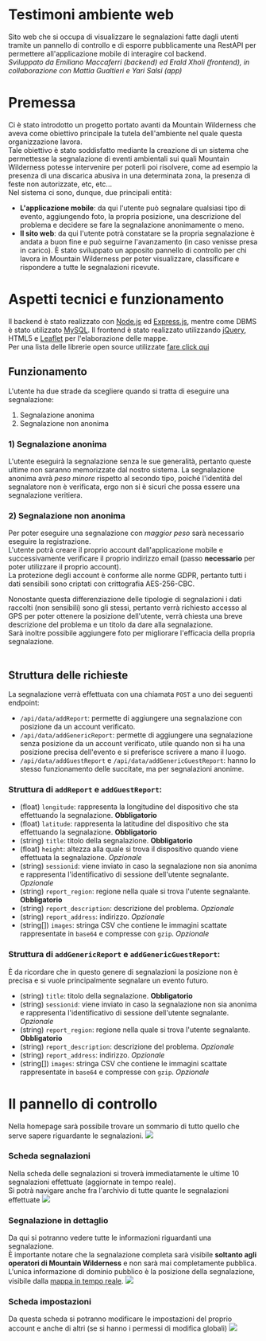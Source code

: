 
# Testimoni ambiente web
Sito web che si occupa di visualizzare le segnalazioni fatte dagli utenti tramite un pannello di controllo e di esporre pubblicamente una RestAPI per permettere all'applicazione mobile di interagire col backend.<br>
<i> Sviluppato da Emiliano Maccaferri (backend) ed Erald Xholi (frontend), in collaborazione con Mattia Gualtieri e Yari Salsi (app)</i>

# Premessa
Ci è stato introdotto un progetto portato avanti da Mountain Wilderness che aveva come obiettivo principale la tutela dell'ambiente nel quale questa organizzazione lavora.<br>
Tale obiettivo è stato soddisfatto mediante la creazione di un sistema che permettesse la segnalazione di eventi ambientali sui quali Mountain Wilderness potesse intervenire per poterli poi risolvere, come ad esempio la presenza di una discarica abusiva in una determinata zona, la presenza di feste non autorizzate, etc, etc...
<br>
Nel sistema ci sono, dunque, due principali entità:
- <b>L'applicazione mobile</b>: da qui l'utente può segnalare qualsiasi tipo di evento, aggiungendo foto, la propria posizione, una descrizione del problema e decidere se fare la segnalazione anonimamente o meno.
- <b> Il sito web</b>: da qui l'utente potrà constatare se la propria segnalazione è andata a buon fine e può seguirne l'avanzamento (in caso venisse presa in carico). È stato sviluppato un apposito pannello di controllo per chi lavora in Mountain Wilderness per poter visualizzare, classificare e rispondere a tutte le segnalazioni ricevute.
# Aspetti tecnici e funzionamento 
Il backend è stato realizzato con [Node.js](https://nodejs.org) ed [Express.js](https://expressjs.com), mentre come DBMS è stato utilizzato [MySQL](https://www.mysql.com).
Il frontend è stato realizzato utilizzando [jQuery](https://jquery.com/), HTML5 e [Leaflet](https://leafletjs.com/) per l'elaborazione delle mappe.<br>
Per una lista delle librerie open source utilizzate [fare click qui](https://github.com/testimone-ambiente/web/blob/master/dep.txt)
## Funzionamento
L'utente ha due strade da scegliere quando si tratta di eseguire una segnalazione:
1. Segnalazione anonima
2. Segnalazione non anonima

### 1) Segnalazione anonima
L'utente eseguirà la segnalazione senza le sue generalità, pertanto queste ultime non saranno memorizzate dal nostro sistema. La segnalazione anonima avrà <i>peso minore</i> rispetto al secondo tipo, poiché l'identità del segnalatore non è verificata, ergo non si è sicuri che possa essere una segnalazione veritiera.

### 2) Segnalazione non anonima
Per poter eseguire una segnalazione con <i>maggior peso</i> sarà necessario eseguire la registrazione.<br>
L'utente potrà creare il proprio account dall'applicazione mobile e successivamente verificare il proprio indirizzo email (passo <b>necessario</b> per poter utilizzare il proprio account).<br>
La protezione degli account è conforme alle norme GDPR, pertanto tutti i dati sensibili sono criptati con crittografia AES-256-CBC.

Nonostante questa differenziazione delle tipologie di segnalazioni i dati raccolti (non sensibili) sono gli stessi, pertanto verrà richiesto accesso al GPS per poter ottenere la posizione dell'utente, verrà chiesta una breve descrizione del problema e un titolo da dare alla segnalazione.<br>
Sarà inoltre possibile aggiungere foto per migliorare l'efficacia della propria segnalazione.<br><br>
## Struttura delle richieste
La segnalazione verrà effettuata con una chiamata `POST` a uno dei seguenti endpoint:
- `/api/data/addReport`: permette di aggiungere una segnalazione con posizione da un account verificato.
- `/api/data/addGenericReport`: permette di aggiungere una segnalazione senza posizione da un account verificato, utile quando non si ha una posizione precisa dell'evento e si preferisce scrivere a mano il luogo.
- `/api/data/addGuestReport` e `/api/data/addGenericGuestReport`: hanno lo stesso funzionamento delle succitate, ma per segnalazioni anonime.

### Struttura di `addReport` e `addGuestReport`:
* (float) `longitude`:  rappresenta la longitudine del dispositivo che sta effettuando la segnalazione. <b>Obbligatorio</b> 
* (float) `latitude`: rappresenta la latitudine del dispositivo che sta effettuando la segnalazione. <b>Obbligatorio</b>
* (string) `title`: titolo della segnalazione. <b>Obbligatorio</b>
* (float) `height`: altezza alla quale si trova il dispositivo quando viene effettuata la segnalazione.  <i>Opzionale</i>
* (string) `sessionid`: viene inviato in caso la segnalazione non sia anonima e rappresenta l'identificativo di sessione dell'utente segnalante. <i> Opzionale </i>
* (string) `report_region`: regione nella quale si trova l'utente segnalante. <b>Obbligatorio</b>
* (string) `report_description`: descrizione del problema. <i> Opzionale </i>
* (string) `report_address`: indirizzo. <i>Opzionale</i>
* (string[]) `images`: stringa CSV che contiene le immagini scattate rappresentate in `base64` e compresse con `gzip`. <i>Opzionale</i>
### Struttura di `addGenericReport` e `addGenericGuestReport`:
È da ricordare che in questo genere di segnalazioni la posizione non è precisa e si vuole principalmente segnalare un evento futuro.
* (string) `title`: titolo della segnalazione. <b>Obbligatorio</b>
* (string) `sessionid`: viene inviato in caso la segnalazione non sia anonima e rappresenta l'identificativo di sessione dell'utente segnalante. <i> Opzionale </i>
* (string) `report_region`: regione nella quale si trova l'utente segnalante. <b>Obbligatorio</b>
* (string) `report_description`: descrizione del problema. <i> Opzionale </i>
* (string) `report_address`: indirizzo. <i>Opzionale</i>
* (string[]) `images`: stringa CSV che contiene le immagini scattate rappresentate in `base64` e compresse con `gzip`. <i>Opzionale</i>

# Il pannello di controllo
Nella homepage sarà possibile trovare un sommario di tutto quello che serve sapere riguardante le segnalazioni.
![
](https://cdn.emilianomaccaferri.com/dash.png)

### Scheda segnalazioni
Nella scheda delle segnalazioni si troverà immediatamente le ultime 10 segnalazioni effettuate (aggiornate in tempo reale).
<br>
Si potrà navigare anche fra l'archivio di tutte quante le segnalazioni effettuate
![
](https://cdn.emilianomaccaferri.com/s.png)

### Segnalazione in dettaglio
Da qui si potranno vedere tutte le informazioni riguardanti una segnalazione. <br>
È importante notare che la segnalazione completa sarà visibile <b>soltanto agli operatori di Mountain Wilderness</b> e non sarà mai completamente pubblica.<br>
L'unica informazione di dominio pubblico è la posizione della segnalazione, visibile dalla [mappa in tempo reale](https://ambiente.emilianomaccaferri.com/map).
![
](https://cdn.emilianomaccaferri.com/dett.png)

### Scheda impostazioni
Da questa scheda si potranno modificare le impostazioni del proprio account e anche di altri (se si hanno i permessi di modifica globali)
![
](https://cdn.emilianomaccaferri.com/sett.png)
